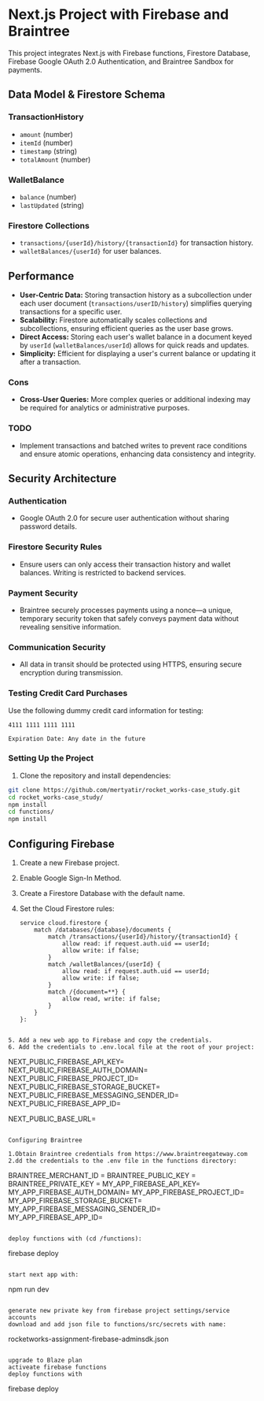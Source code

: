 # Next.js Project with Firebase and Braintree

This project integrates Next.js with Firebase functions, Firestore Database, Firebase Google OAuth 2.0 Authentication, and Braintree Sandbox for payments.

## Data Model & Firestore Schema

### TransactionHistory

- `amount` (number)
- `itemId` (number)
- `timestamp` (string)
- `totalAmount` (number)

### WalletBalance

- `balance` (number)
- `lastUpdated` (string)

### Firestore Collections

- `transactions/{userId}/history/{transactionId}` for transaction history.
- `walletBalances/{userId}` for user balances.

## Performance

- **User-Centric Data:** Storing transaction history as a subcollection under each user document (`transactions/userID/history`) simplifies querying transactions for a specific user.
- **Scalability:** Firestore automatically scales collections and subcollections, ensuring efficient queries as the user base grows.
- **Direct Access:** Storing each user's wallet balance in a document keyed by `userId` (`walletBalances/userId`) allows for quick reads and updates.
- **Simplicity:** Efficient for displaying a user's current balance or updating it after a transaction.

### Cons

- **Cross-User Queries:** More complex queries or additional indexing may be required for analytics or administrative purposes.

### TODO

- Implement transactions and batched writes to prevent race conditions and ensure atomic operations, enhancing data consistency and integrity.

## Security Architecture

### Authentication

- Google OAuth 2.0 for secure user authentication without sharing password details.

### Firestore Security Rules

- Ensure users can only access their transaction history and wallet balances. Writing is restricted to backend services.

### Payment Security

- Braintree securely processes payments using a nonce—a unique, temporary security token that safely conveys payment data without revealing sensitive information.

### Communication Security

- All data in transit should be protected using HTTPS, ensuring secure encryption during transmission.

### Testing Credit Card Purchases

Use the following dummy credit card information for testing:

```
4111 1111 1111 1111

Expiration Date: Any date in the future
```

### Setting Up the Project

1. Clone the repository and install dependencies:

```bash
git clone https://github.com/mertyatir/rocket_works-case_study.git
cd rocket_works-case_study/
npm install
cd functions/
npm install
```

## Configuring Firebase

1. Create a new Firebase project.
2. Enable Google Sign-In Method.
3. Create a Firestore Database with the default name.
4. Set the Cloud Firestore rules:

   ```plaintext
   service cloud.firestore {
       match /databases/{database}/documents {
           match /transactions/{userId}/history/{transactionId} {
               allow read: if request.auth.uid == userId;
               allow write: if false;
           }
           match /walletBalances/{userId} {
               allow read: if request.auth.uid == userId;
               allow write: if false;
           }
           match /{document=**} {
               allow read, write: if false;
           }
       }
   }:
   ```

```

5. Add a new web app to Firebase and copy the credentials.
6. Add the credentials to .env.local file at the root of your project:

```

NEXT_PUBLIC_FIREBASE_API_KEY=
NEXT_PUBLIC_FIREBASE_AUTH_DOMAIN=
NEXT_PUBLIC_FIREBASE_PROJECT_ID=
NEXT_PUBLIC_FIREBASE_STORAGE_BUCKET=
NEXT_PUBLIC_FIREBASE_MESSAGING_SENDER_ID=
NEXT_PUBLIC_FIREBASE_APP_ID=

NEXT_PUBLIC_BASE_URL=

```

Configuring Braintree

1.Obtain Braintree credentials from https://www.braintreegateway.com
2.dd the credentials to the .env file in the functions directory:

```

BRAINTREE_MERCHANT_ID =
BRAINTREE_PUBLIC_KEY =
BRAINTREE_PRIVATE_KEY =
MY_APP_FIREBASE_API_KEY=
MY_APP_FIREBASE_AUTH_DOMAIN=
MY_APP_FIREBASE_PROJECT_ID=
MY_APP_FIREBASE_STORAGE_BUCKET=
MY_APP_FIREBASE_MESSAGING_SENDER_ID=
MY_APP_FIREBASE_APP_ID=

```

deploy functions with (cd /functions):

```

firebase deploy

```

start next app with:

```

npm run dev

```

generate new private key from firebase project settings/service accounts
download and add json file to functions/src/secrets with name:

```

rocketworks-assignment-firebase-adminsdk.json

```

upgrade to Blaze plan
activeate firebase functions
deploy functions with

```

firebase deploy

```

```
